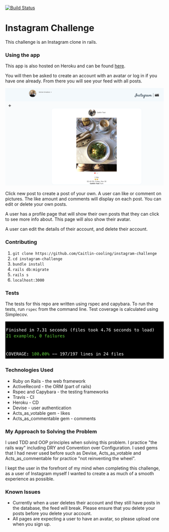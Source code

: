 [![Build Status](https://travis-ci.org/Caitlin-cooling/instagram-challenge.svg?branch=master)](https://travis-ci.org/Caitlin-cooling/instagram-challenge)

# Instagram Challenge

This challenge is an Instagram clone in rails.

### Using the app

This app is also hosted on Heroku and can be found [here](https://caitlin-instagram-challenge.herokuapp.com/).

You will then be asked to create an account with an avatar or log in if you have one already. From there you will see your feed with all posts.

![Alt text](/app/assets/images/screenshot.png)

Click new post to create a post of your own. A user can like or comment on pictures. The like amount and comments will display on each post. You can edit or delete your own posts.

A user has a profile page that will show their own posts that they can click to see more info about. This page will also show their avatar.

A user can edit the details of their account, and delete their account.

### Contributing
1. `git clone https://github.com/Caitlin-cooling/instagram-challenge`
2. `cd instagram-challenge`
3. `bundle install`
4. `rails db:migrate`
5. `rails s`
6. `localhost:3000`

### Tests
The tests for this repo are written using rspec and capybara. To run the tests, run `rspec` from the command line. Test coverage is calculated using Simplecov.

![alt text](/app/assets/images/tests.png)

### Technologies Used
- Ruby on Rails - the web framework
- ActiveRecord - the ORM (part of rails)
- Rspec and Capybara - the testing frameworks
- Travis - CI
- Heroku - CD
- Devise - user authentication
- Acts_as_votable gem - likes
- Acts_as_commentable gem - comments

### My Approach to Solving the Problem
I used TDD and OOP principles when solving this problem. I practice "the rails way" including DRY and Convention over Configuration. I used gems that I had never used before such as Devise, Acts_as_votable and Acts_as_commentable for practice "not reinventing the wheel".

I kept the user in the forefront of my mind when completing this challenge, as a user of Instagram myself I wanted to create a as much of a smooth experience as possible.

### Known Issues
- Currently when a user deletes their account and they still have posts in the database, the feed will break. Please ensure that you delete your posts before you delete your account.
- All pages are expecting a user to have an avatar, so please upload one when you sign up.
